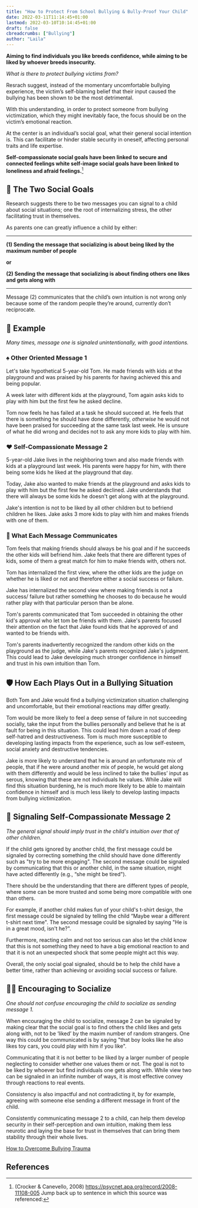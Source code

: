 ```yaml
---
title: "How to Protect From School Bullying & Bully-Proof Your Child"
date: 2022-03-11T11:14:45+01:00
lastmod: 2022-03-10T10:14:45+01:00
draft: false
cbreadcrumbs: ["Bullying"]
author: "Laila"
---
```


**Aiming to find individuals you like breeds confidence, while aiming to be liked by whoever breeds insecurity.**

*What is there to protect bullying victims from?*

Resrach suggest, instead of the momentary uncomfortable bullying experience, the victim’s self-blaming belief that their input caused the bullying has been shown to be the most detrimental.

With this understanding, in order to protect someone from bullying victimization, which they might inevitably face, the focus should be on the victim’s emotional reaction.


At the center is an individual’s social goal, what their general social intention is. This can facilitate or hinder stable security in oneself, affecting personal traits and life expertise.

**Self-compassionate social goals have been linked to secure and connected feelings white self-image social goals have been linked to loneliness and afraid feelings.**[^1] 

## :busts_in_silhouette: The Two Social Goals

Research suggests there to be two messages 
 you can signal to a child about social situations; one the root of internalizing stress, the other facilitating trust in themselves.

As parents one can greatly influence a child by either:

---

**(1) Sending the message that socializing is about being liked by the maximum number of people**

**or**

**(2) Sending the message that socializing is about finding others one likes and gets along with**

---

Message (2) communicates that the child’s own intuition is not wrong only because some of the random people they’re around, currently don’t reciprocate.
 
## :foggy: Example
*Many times, message one is signaled unintentionally, with good intentions.*

### :spades: Other Oriented Message 1 

Let's take hypothetical 5-year-old Tom. He made friends with kids at the playground and was praised by his parents for having achieved this and being popular.

 A week later with different kids at the playground, Tom again asks kids to play with him but the first few he asked decline. 

Tom now feels he has failed at a task he should succeed at. He feels that there is something he should have done differently, *otherwise* he would not have been praised for succeeding at the same task last week. He is unsure of what he did wrong and decides not to ask any more kids to play with him. 

### :hearts: Self-Compassionate Message 2

5-year-old Jake lives in the neighboring town and also made friends with kids at a playground last week. His parents were happy for him, with there being some kids he liked at the playground that day. 

Today, Jake also wanted to make friends at the playground and asks kids to play with him but the first few he asked declined. Jake understands that there will always be some kids he doesn't get along with at the playground. 

Jake's intention is not to be liked by all other children but to befriend children he likes. Jake asks 3 more kids to play with him and makes friends with one of them.

### :speech_balloon: What Each Message Communicates

Tom feels that making friends should always be his goal and if he succeeds the other kids will befriend him. Jake feels that there are different types of kids, some of them a great match for him to make friends with, others not. 

Tom has internalized the first view, where the other kids are the judge on whether he is liked or not and therefore either a social success or failure. 

Jake has internalized the second view where making friends is not a success/ failure but rather something he chooses to do because he would rather play with that particular person than be alone.
 
Tom's parents communicated that Tom succeeded in obtaining the other kid's approval who let tom be friends with them.
Jake's parents focused their attention on the fact that Jake found kids that he approved of and wanted to be friends with. 

Tom's parents inadvertently recognized the random other kids on the playground as the judge, while Jake's parents recognized Jake's judgment. 
This could lead to Jake developing much stronger confidence in himself and trust in his own intuition than Tom.

## :shield: How Each Plays Out in a Bullying Situation

Both Tom and Jake would find a bullying victimization situation challenging and uncomfortable, but their emotional reactions may differ greatly. 

Tom would be more likely to feel a deep sense of failure in not succeeding socially, take the input from the bullies personally and believe that he is at fault for being in this situation. This could lead him down a road of deep self-hatred and destructiveness. Tom is much more susceptible to developing lasting impacts from the experience, such as low self-esteem, social anxiety and destructive tendencies. 

Jake is more likely to understand that he is around an unfortunate mix of people, that if he were around another mix of people, he would get along with them differently and would be less inclined to take the bullies’ input as serous, knowing that these are not individuals he values. While Jake will find this situation burdening, he is much more likely to be able to maintain confidence in himself and is much less likely to develop lasting impacts from bullying victimization.

## :key: Signaling Self-Compassionate Message 2

*The general signal should imply trust in the child's intuition over that of other children.*

If the child gets ignored by another child, the first message could be signaled by correcting something the child should have done differently such as "try to be more engaging". The second message could be signaled by communicating that this or another child, in the same situation, might have acted differently (e.g., “she might be tired"). 

There should be the understanding that there are different types of people, where some can be more trusted and some being more compatible with one than others.
 
For example, if another child makes fun of your child's t-shirt design, the first message could be signaled by telling the child “Maybe wear a different t-shirt next time". The second message could be signaled by saying "He is in a great mood, isn't he?". 

Furthermore, reacting calm and not too serious can also let the child know that this is not something they need to have a big emotional reaction to and that it is not an unexpected shock that some people might act this way. 

Overall, the only social goal signaled, should be to help the child have a better time, rather than achieving or avoiding social success or failure. 

## :man_playing_water_polo: Encouraging to Socialize

*One should not confuse encouraging the child to socialize as sending message 1.*

When encouraging the child to socialize, message 2 can be signaled by making clear that the social goal is to find others the child likes and gets along with, not to be ‘liked’ by the maxim number of random strangers. 
One way this could be communicated is by saying "that boy looks like he also likes toy cars, you could play with him if you like".

Communicating that it is not better to be liked by a larger number of people neglecting to consider whether one values them or not. The goal is not to be liked by whoever but find individuals one gets along with.
While view two can be signaled in an infinite number of ways, it is most effective convey through reactions to real events.

Consistency is also impactful and not contradicting it, by for example, agreeing with someone else sending a different message in front of the child.

Consistently communicating message 2 to a child, can help them develop security in their self-perception and own intuition, making them less neurotic and laying the base for trust in themselves that can bring them stability through their whole lives.



[How to Overcome Bullying Trauma](/how-to-overcome-bullying-trauma/)

References 
---

[^1]: (Crocker & Canevello, 2008) https://psycnet.apa.org/record/2008-11108-005 Jump back up to sentence in which this source was referenced:

